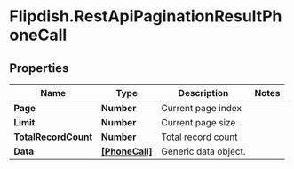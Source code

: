 # Flipdish.RestApiPaginationResultPhoneCall

## Properties

Name | Type | Description | Notes
------------ | ------------- | ------------- | -------------
**Page** | **Number** | Current page index | 
**Limit** | **Number** | Current page size | 
**TotalRecordCount** | **Number** | Total record count | 
**Data** | [**[PhoneCall]**](PhoneCall.md) | Generic data object. | 


